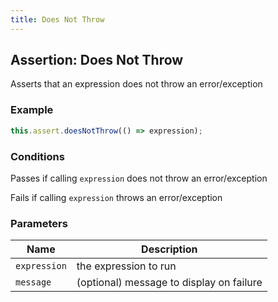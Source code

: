 ```yaml
---
title: Does Not Throw
---
```


## Assertion: Does Not Throw

Asserts that an expression does not throw an error/exception

### Example

```ts
this.assert.doesNotThrow(() => expression);
```

### Conditions

Passes if calling `expression` does not throw an error/exception

Fails if calling `expression` throws an error/exception

### Parameters

| Name | Description |
|---|---|
| `expression` | the expression to run |
| `message` | (optional) message to display on failure |